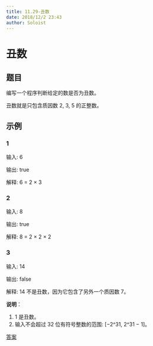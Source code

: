 ```yaml
---
title: 11.29-丑数
date: 2018/12/2 23:43
author: Soloist
---
```

    
# 丑数

## 题目

编写一个程序判断给定的数是否为丑数。

丑数就是只包含质因数 2, 3, 5 的正整数。

## 示例

### 1

输入: 6

输出: true

解释: 6 = 2 × 3

### 2

输入: 8

输出: true

解释: 8 = 2 × 2 × 2

### 3

输入: 14

输出: false 

解释: 14 不是丑数，因为它包含了另外一个质因数 7。

**说明**：

1. 1 是丑数。
2. 输入不会超过 32 位有符号整数的范围: [−2^31,  2^31 − 1]。

[答案](https://github.com/aSoloist/java-algorithm/blob/master/code/2018/11/29/Solution.java)